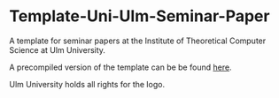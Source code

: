 # Template-Uni-Ulm-Seminar-Paper
A template for seminar papers at the Institute of Theoretical Computer Science at Ulm University.

A precompiled version of the template can be be found [here](https://github.com/FlorianWoerz/Template-Uni-Ulm-Seminar-Paper/blob/main/TemplateSeminarPaper.pdf).


Ulm University holds all rights for the logo.
